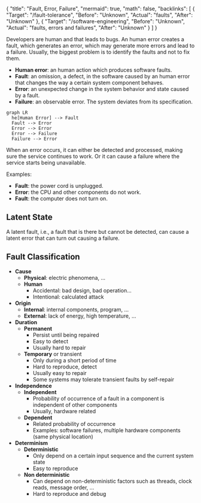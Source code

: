 {
	"title": "Fault, Error, Failure",
	"mermaid": true,
	"math": false,
	"backlinks": [
		{
			"Target": "/fault-tolerance",
			"Before": "Unknown",
			"Actual": "faults",
			"After": "Unknown"
		},
		{
			"Target": "/software-engineering",
			"Before": "Unknown",
			"Actual": "faults, errors and failures",
			"After": "Unknown"
		}
	]
}

Developers are human and that leads to bugs. An human error creates a fault, which generates an error, which may generate more errors and lead to a failure. Usually, the biggest problem is to identify the faults and not to fix them.

- **Human error**: an human action which produces software faults.
- **Fault**: an omission, a defect, in the software caused by an human error that changes the way a certain system component behaves.
- **Error**: an unexpected change in the system behavior and state caused by a fault.
- **Failure**: an observable error. The system deviates from its specification.

```mermaid
graph LR
  he[Human Error] --> Fault
  Fault --> Error
  Error --> Error
  Error --> Failure
  Failure --> Error
```

When an error occurs, it can either be detected and processed, making sure the service continues to work. Or it can cause a failure where the service starts being unavailable.

Examples:

- **Fault**: the power cord is unplugged.
- **Error**: the CPU and other components do not work.
- **Fault**: the computer does not turn on.

## Latent State

A latent fault, i.e., a fault that is there but cannot be detected, can cause a latent error that can turn out causing a failure.

## Fault Classification

- **Cause**
  - **Physical**: electric phenomena, ...
  - **Human**
    - Accidental: bad design, bad operation...
    - Intentional: calculated attack
- **Origin**
  - **Internal**: internal components, program, ...
  - **External**: lack of energy, high temperature, ...
- **Duration**
  - **Permanent**
    - Persist until being repaired
    - Easy to detect
    - Usually hard to repair
  - **Temporary** or transient
    - Only during a short period of time
    - Hard to reproduce, detect
    - Usually easy to repair
    - Some systems may tolerate transient faults by self-repair
- **Independence**
  - **Independent**
    - Probability of occurrence of a fault in a component is independent of other components
    - Usually, hardware related
  - **Dependent**
    - Related probability of occurrence
    - Examples: software failures, multiple hardware components (same physical location)
- **Determinism**
  - **Deterministic**
    - Only depend on a certain input sequence and the current system state
    - Easy to reproduce
  - **Non deterministic**
    - Can depend on non-deterministic factors such as threads, clock reads, message order, ...
    - Hard to reproduce and debug